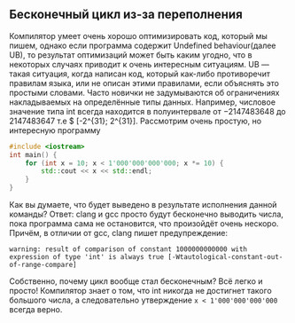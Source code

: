 ## Бесконечный цикл из-за переполнения
Компилятор умеет очень хорошо оптимизировать код, который мы пишем, однако если программа содержит Undefined behaviour(далее UB), то результат оптимизаций может быть каким угодно, что в некоторых случаях приводит к очень интересным ситуациям. UB — такая ситуация, когда  написан код, который как-либо противоречит правилам языка, или не описан этими правилами, если объяснять это простыми словами.
Часто новички не задумываются об ограничениях накладываемых на определённые типы данных. Например, числовое значение типа int всегда находится в полуинтервале от −2147483648 до 2147483647 т.е $ [-2^{31}; 2^{31}]. Рассмотрим очень простую, но интересную программу
```cpp
#include <iostream>
int main() {
    for (int x = 10; x < 1'000'000'000'000; x *= 10) {
        std::cout << x << std::endl;
    }
}
```
Как вы думаете, что будет выведено в результате исполнения данной команды?
Ответ: clang и gcc просто будут бесконечно выводить числа, пока программа сама не остановится, что произойдёт очень нескоро. 
Причём, в отличии от gcc, clang пишет предупреждение:
```
warning: result of comparison of constant 1000000000000 with expression of type 'int' is always true [-Wtautological-constant-out-of-range-compare]
```
Собственно, почему цикл вообще стал бесконечным? Всё легко и просто! Компилятор знает о том, что int никогда не достигнет такого большого числа, а следовательно утверждение `x < 1'000'000'000'000` всегда верно.


